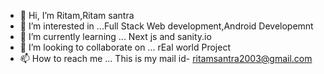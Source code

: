 - 👋 Hi, I’m Ritam,Ritam santra
- 👀 I’m interested in ...Full Stack Web development,Android Developemnt
- 🌱 I’m currently learning ... Next js and sanity.io
- 💞️ I’m looking to collaborate on ... rEal world Project
- 📫 How to reach me ...  This is my mail id-
ritamsantra2003@gmail.com

<!---
DwightRitam/DwightRitam is a ✨ special ✨ repository because its `README.md` (this file) appears on your GitHub profile.
You can click the Preview link to take a look at your changes.
--->

